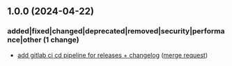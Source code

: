 ## 1.0.0 (2024-04-22)

### added|fixed|changed|deprecated|removed|security|performance|other (1 change)

- [add gitlab ci cd pipeline for releases + changelog](jupyterjsc/packages/jupyterhub-forwardbasespawner@2124bb5734c6267c1173fed6aed32aaeeb5869d2) ([merge request](jupyterjsc/packages/jupyterhub-forwardbasespawner!1))

